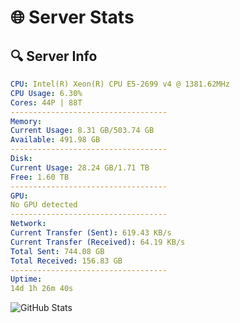 # 🌐 Server Stats
## 🔍 Server Info
```yaml
CPU: Intel(R) Xeon(R) CPU E5-2699 v4 @ 1381.62MHz
CPU Usage: 6.30%
Cores: 44P | 88T
-----------------------------------
Memory:
Current Usage: 8.31 GB/503.74 GB
Available: 491.98 GB
-----------------------------------
Disk:
Current Usage: 28.24 GB/1.71 TB
Free: 1.60 TB
-----------------------------------
GPU:
No GPU detected
-----------------------------------
Network:
Current Transfer (Sent): 619.43 KB/s
Current Transfer (Received): 64.19 KB/s
Total Sent: 744.08 GB
Total Received: 156.83 GB
-----------------------------------
Uptime:
14d 1h 26m 40s
```
![GitHub Stats](https://img.shields.io/badge/Updated-2025-05-03_18:35:28-blue)